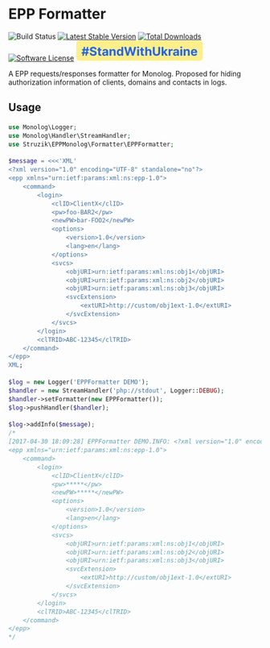 # EPP Formatter
![Build Status](https://github.com/struzik-vladislav/epp-monolog-formatter/actions/workflows/ci.yml/badge.svg?branch=master)
[![Latest Stable Version](https://img.shields.io/github/v/release/struzik-vladislav/epp-monolog-formatter?sort=semver&style=flat-square)](https://packagist.org/packages/struzik-vladislav/epp-monolog-formatter)
[![Total Downloads](https://img.shields.io/packagist/dt/struzik-vladislav/epp-monolog-formatter?style=flat-square)](https://packagist.org/packages/struzik-vladislav/epp-monolog-formatter/stats)
[![Software License](https://img.shields.io/badge/license-MIT-brightgreen.svg?style=flat-square)](LICENSE)
[![StandWithUkraine](https://raw.githubusercontent.com/vshymanskyy/StandWithUkraine/main/badges/StandWithUkraine.svg)](https://github.com/vshymanskyy/StandWithUkraine/blob/main/docs/README.md)

A EPP requests/responses formatter for Monolog. Proposed for hiding authorization information of clients, domains and contacts in logs.

## Usage

```php
use Monolog\Logger;
use Monolog\Handler\StreamHandler;
use Struzik\EPPMonolog\Formatter\EPPFormatter;

$message = <<<'XML'
<?xml version="1.0" encoding="UTF-8" standalone="no"?>
<epp xmlns="urn:ietf:params:xml:ns:epp-1.0">
    <command>
        <login>
            <clID>ClientX</clID>
            <pw>foo-BAR2</pw>
            <newPW>bar-FOO2</newPW>
            <options>
                <version>1.0</version>
                <lang>en</lang>
            </options>
            <svcs>
                <objURI>urn:ietf:params:xml:ns:obj1</objURI>
                <objURI>urn:ietf:params:xml:ns:obj2</objURI>
                <objURI>urn:ietf:params:xml:ns:obj3</objURI>
                <svcExtension>
                    <extURI>http://custom/obj1ext-1.0</extURI>
                </svcExtension>
            </svcs>
        </login>
        <clTRID>ABC-12345</clTRID>
    </command>
</epp>
XML;

$log = new Logger('EPPFormatter DEMO');
$handler = new StreamHandler('php://stdout', Logger::DEBUG);
$handler->setFormatter(new EPPFormatter());
$log->pushHandler($handler);

$log->addInfo($message);
/*
[2017-04-30 18:09:28] EPPFormatter DEMO.INFO: <?xml version="1.0" encoding="UTF-8" standalone="no"?>
<epp xmlns="urn:ietf:params:xml:ns:epp-1.0">
    <command>
        <login>
            <clID>ClientX</clID>
            <pw>*****</pw>
            <newPW>*****</newPW>
            <options>
                <version>1.0</version>
                <lang>en</lang>
            </options>
            <svcs>
                <objURI>urn:ietf:params:xml:ns:obj1</objURI>
                <objURI>urn:ietf:params:xml:ns:obj2</objURI>
                <objURI>urn:ietf:params:xml:ns:obj3</objURI>
                <svcExtension>
                    <extURI>http://custom/obj1ext-1.0</extURI>
                </svcExtension>
            </svcs>
        </login>
        <clTRID>ABC-12345</clTRID>
    </command>
</epp>
*/
```
